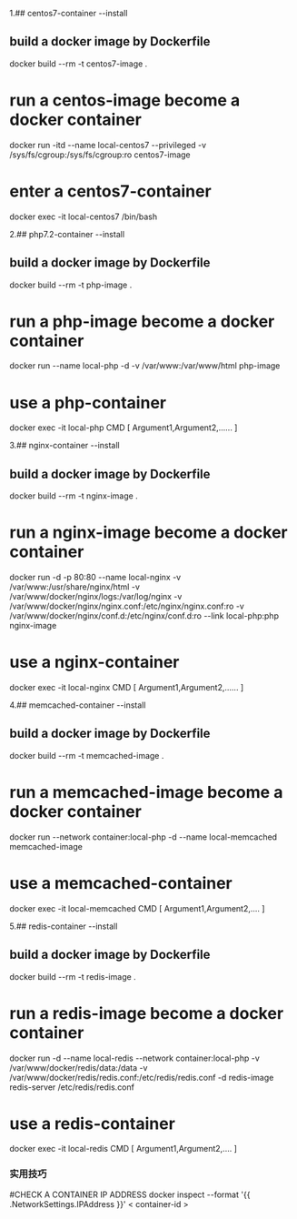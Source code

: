 1.## centos7-container --install
## build a docker image by Dockerfile
docker build --rm -t centos7-image .

# run a centos-image become a docker container
docker run -itd --name local-centos7 --privileged -v /sys/fs/cgroup:/sys/fs/cgroup:ro centos7-image

# enter a centos7-container
docker exec -it local-centos7 /bin/bash


2.## php7.2-container --install
## build a docker image by Dockerfile
docker build --rm -t php-image .

# run a php-image become a docker container
docker run --name local-php -d -v /var/www:/var/www/html php-image

# use a php-container
docker exec -it local-php CMD [ Argument1,Argument2,...... ]

3.## nginx-container --install
## build a docker image by Dockerfile
docker build --rm -t nginx-image .

# run a nginx-image become a docker container
docker run -d -p 80:80 --name local-nginx -v /var/www:/usr/share/nginx/html -v /var/www/docker/nginx/logs:/var/log/nginx -v /var/www/docker/nginx/nginx.conf:/etc/nginx/nginx.conf:ro -v /var/www/docker/nginx/conf.d:/etc/nginx/conf.d:ro --link local-php:php nginx-image

# use a nginx-container
docker exec -it local-nginx CMD [ Argument1,Argument2,...... ]

4.## memcached-container --install
## build a docker image by Dockerfile
docker build --rm -t memcached-image .

# run a memcached-image become a docker container
docker run --network container:local-php -d --name local-memcached memcached-image

# use a memcached-container
docker exec -it local-memcached CMD [ Argument1,Argument2,.... ]

5.## redis-container --install
## build a docker image by Dockerfile
docker build --rm -t redis-image .

# run a redis-image become a docker container
docker run -d --name local-redis --network container:local-php -v /var/www/docker/redis/data:/data -v /var/www/docker/redis/redis.conf:/etc/redis/redis.conf -d redis-image redis-server /etc/redis/redis.conf

# use a redis-container
docker exec -it local-redis CMD [ Argument1,Argument2,.... ]


### 实用技巧

#CHECK A CONTAINER IP ADDRESS
docker inspect --format '{{ .NetworkSettings.IPAddress }}' < container-id >
